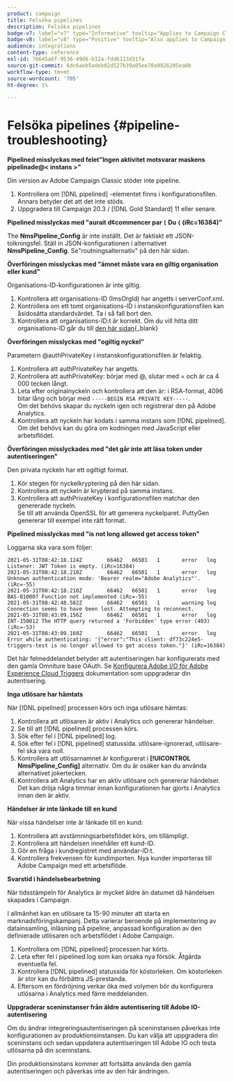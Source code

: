 ```yaml
---
product: campaign
title: Felsöka pipelines
description: Felsöka pipelines
badge-v7: label="v7" type="Informative" tooltip="Applies to Campaign Classic v7"
badge-v8: label="v8" type="Positive" tooltip="Also applies to Campaign v8"
audience: integrations
content-type: reference
exl-id: 76645a6f-9536-49d6-b12a-fdd6113d31fa
source-git-commit: 6dc6aeb5adeb82d527b39a05ee70a9926205ea0b
workflow-type: tm+mt
source-wordcount: '705'
ht-degree: 1%

---
```


# Felsöka pipelines {#pipeline-troubleshooting}



**Pipelined misslyckas med felet&quot;Ingen aktivitet motsvarar maskens pipelinade@&lt; instans >&quot;**

Din version av Adobe Campaign Classic stöder inte pipeline.

1. Kontrollera om [!DNL pipelined] -elementet finns i konfigurationsfilen. Annars betyder det att det inte stöds.
1. Uppgradera till Campaign 20.3 / [!DNL Gold Standard] 11 eller senare.

**Pipelined misslyckas med &quot;aurait d¢commencer par `[` Du `{` (iRc=16384)&quot;**

The **NmsPipeline_Config** är inte inställt. Det är faktiskt ett JSON-tolkningsfel.
Ställ in JSON-konfigurationen i alternativet **NmsPipeline_Config**. Se&quot;routningsalternativ&quot; på den här sidan.

**Överföringen misslyckas med &quot;ämnet måste vara en giltig organisation eller kund&quot;**

Organisations-ID-konfigurationen är inte giltig.

1. Kontrollera att organisations-ID (ImsOrgId) har angetts i serverConf.xml.
1. Kontrollera om ett tomt organisations-ID i instanskonfigurationsfilen kan åsidosätta standardvärdet. Ta i så fall bort den.
1. Kontrollera att organisations-ID:t är korrekt. Om du vill hitta ditt organisations-ID går du till [den här sidan](https://experienceleague.adobe.com/docs/core-services/interface/administration/organizations.html?lang=sv){_blank}

**Överföringen misslyckas med &quot;ogiltig nyckel&quot;**

Parametern @authPrivateKey i instanskonfigurationsfilen är felaktig.

1. Kontrollera att authPrivateKey har angetts.
1. Kontrollera att authPrivateKey: börjar med @, slutar med = och är ca 4 000 tecken långt.
1. Leta efter originalnyckeln och kontrollera att den är: i RSA-format, 4096 bitar lång och börjar med `-----BEGIN RSA PRIVATE KEY-----`.
   <br> Om det behövs skapar du nyckeln igen och registrerar den på Adobe Analytics.
1. Kontrollera att nyckeln har kodats i samma instans som [!DNL pipelined]. <br>Om det behövs kan du göra om kodningen med JavaScript eller arbetsflödet.

**Överföringen misslyckades med &quot;det går inte att läsa token under autentiseringen&quot;**

Den privata nyckeln har ett ogiltigt format.

1. Kör stegen för nyckelkryptering på den här sidan.
1. Kontrollera att nyckeln är krypterad på samma instans.
1. Kontrollera att authPrivateKey i konfigurationsfilen matchar den genererade nyckeln. <br>Se till att använda OpenSSL för att generera nyckelparet. PuttyGen genererar till exempel inte rätt format.

**Pipelined misslyckas med &quot;is not long allowed get access token&quot;**

Loggarna ska vara som följer:

```
2021-05-31T08:42:18.124Z        66462   66501   1       error   log     Listener: JWT Token is empty. (iRc=16384)
2021-05-31T08:42:18.210Z        66462   66501   1       error   log     Unknown authentication mode: 'Bearer realm="Adobe Analytics"'. (iRc=-55)
2021-05-31T08:42:18.210Z        66462   66501   1       error   log     BAS-010007 Function not implemented (iRc=-55)
2021-05-31T08:42:48.582Z        66462   66501   1       warning log     Connection seems to have been lost. Attempting to reconnect.
2021-05-31T08:43:09.156Z        66462   66501   1       error   log     INT-150012 The HTTP query returned a 'Forbidden' type error (403) (iRc=-53)
2021-05-31T08:43:09.160Z        66462   66501   1       error   log     Error while authenticating: '{"error":"This client: df73c224e5-triggers-test is no longer allowed to get access token."}' (iRc=16384)
```

Det här felmeddelandet betyder att autentiseringen har konfigurerats med den gamla Omniture base OAuth. Se [Konfigurera Adobe I/O för Adobe Experience Cloud Triggers](../../integrations/using/configuring-adobe-io.md) dokumentation som uppgraderar din autentisering.

**Inga utlösare har hämtats**

När [!DNL pipelined] processen körs och inga utlösare hämtas:

1. Kontrollera att utlösaren är aktiv i Analytics och genererar händelser.
1. Se till att [!DNL pipelined] processen körs.
1. Sök efter fel i [!DNL pipelined] log.
1. Sök efter fel i [!DNL pipelined] statussida. utlösare-ignorerad, utlösare-fel ska vara noll.
1. Kontrollera att utlösarnamnet är konfigurerat i **[!UICONTROL NmsPipeline_Config]** alternativ. Om du är osäker kan du använda alternativet jokertecken.
1. Kontrollera att Analytics har en aktiv utlösare och genererar händelser. Det kan dröja några timmar innan konfigurationen har gjorts i Analytics innan den är aktiv.

**Händelser är inte länkade till en kund**

När vissa händelser inte är länkade till en kund:

1. Kontrollera att avstämningsarbetsflödet körs, om tillämpligt.
1. Kontrollera att händelsen innehåller ett kund-ID.
1. Gör en fråga i kundregistret med användar-ID:t.
1. Kontrollera frekvensen för kundimporten. Nya kunder importeras till Adobe Campaign med ett arbetsflöde.

**Svarstid i händelsebearbetning**

När tidsstämpeln för Analytics är mycket äldre än datumet då händelsen skapades i Campaign.

I allmänhet kan en utlösare ta 15-90 minuter att starta en marknadsföringskampanj. Detta varierar beroende på implementering av datainsamling, inläsning på pipeline, anpassad konfiguration av den definierade utlösaren och arbetsflödet i Adobe Campaign.

1. Kontrollera om [!DNL pipelined] processen har körts.
1. Leta efter fel i pipelined.log som kan orsaka nya försök. Åtgärda eventuella fel.
1. Kontrollera [!DNL pipelined] statussida för köstorleken. Om köstorleken är stor kan du förbättra JS-prestanda.
1. Eftersom en fördröjning verkar öka med volymen bör du konfigurera utlösarna i Analytics med färre meddelanden.

**Uppgraderar sceninstanser från äldre autentisering till Adobe IO-autentisering**

Om du ändrar integreringsautentiseringen på sceninstansen påverkas inte konfigurationen av produktionsinstansen. Du kan välja att uppgradera din sceninstans och sedan uppdatera autentiseringen till Adobe IO och testa utlösarna på din sceninstans.

Din produktionsinstans kommer att fortsätta använda den gamla autentiseringen och påverkas inte av den här ändringen.
